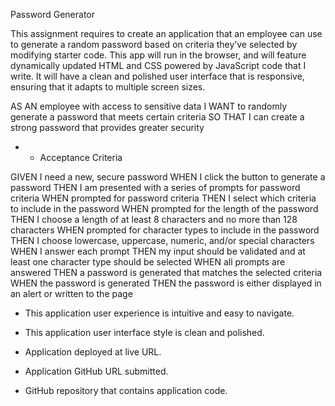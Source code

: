 Password Generator


This assignment requires to create an application that an employee can use to generate a random password based on criteria they’ve selected by modifying starter code. This app will run in the browser, and will feature dynamically updated HTML and CSS powered by JavaScript code that I write. It will have a clean and polished user interface that is responsive, ensuring that it adapts to multiple screen sizes.


AS AN employee with access to sensitive data
I WANT to randomly generate a password that meets certain criteria
SO THAT I can create a strong password that provides greater security


* * Acceptance Criteria

GIVEN I need a new, secure password
WHEN I click the button to generate a password
THEN I am presented with a series of prompts for password criteria
WHEN prompted for password criteria
THEN I select which criteria to include in the password
WHEN prompted for the length of the password
THEN I choose a length of at least 8 characters and no more than 128 characters
WHEN prompted for character types to include in the password
THEN I choose lowercase, uppercase, numeric, and/or special characters
WHEN I answer each prompt
THEN my input should be validated and at least one character type should be selected
WHEN all prompts are answered
THEN a password is generated that matches the selected criteria
WHEN the password is generated
THEN the password is either displayed in an alert or written to the page



* This application user experience is intuitive and easy to navigate.

* This application user interface style is clean and polished.


* Application deployed at live URL.


* Application GitHub URL submitted.


* GitHub repository that contains application code.


